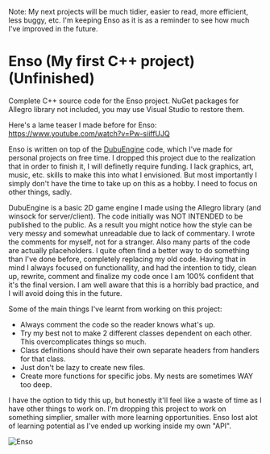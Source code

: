Note: My next projects will be much tidier, easier to read, more efficient, less buggy, etc. I'm keeping Enso as it is as a reminder to see how much I've improved in the future.

# Enso (My first C++ project) (Unfinished)
Complete C++ source code for the Enso project. NuGet packages for Allegro library not included, you may use Visual Studio to restore them.

Here's a lame teaser I made before for Enso: https://www.youtube.com/watch?v=Pw-siiffUJQ

Enso is written on top of the [DubuEngine](https://github.com/snorbertas/DubuEngine) code, which I've made for personal projects on free time. I dropped this project due to the realization that in order to finish it, I will definetly require funding. I lack graphics, art, music, etc. skills to make this into what I envisioned. But most importantly I simply don't have the time to take up on this as a hobby. I need to focus on other things, sadly.

DubuEngine is a basic 2D game engine I made using the Allegro library (and winsock for server/client). The code initially was NOT INTENDED to be published to the public. As a result you might notice how the style can be very messy and somewhat unreadable due to lack of commentary. I wrote the comments for myself, not for a stranger. Also many parts of the code are actually placeholders. I quite often find a better way to do something than I've done before, completely replacing my old code. Having that in mind I always focused on functionallity, and had the intention to tidy, clean up, rewrite, comment and finalize my code once I am 100% confident that it's the final version. I am well aware that this is a horribly bad practice, and I will avoid doing this in the future.

Some of the main things I've learnt from working on this project:
  - Always comment the code so the reader knows what's up.
  - Try my best not to make 2 different classes dependent on each other. This overcomplicates things so much.
  - Class definitions should have their own separate headers from handlers for that class.
  - Just don't be lazy to create new files.
  - Create more functions for specific jobs. My nests are sometimes WAY too deep.
  
I have the option to tidy this up, but honestly it'll feel like a waste of time as I have other things to work on. I'm dropping this project to work on something simplier, smaller with more learning opportunities. Enso lost alot of learning potential as I've ended up working inside my own "API".

![Enso](http://puu.sh/svU7w.png)
